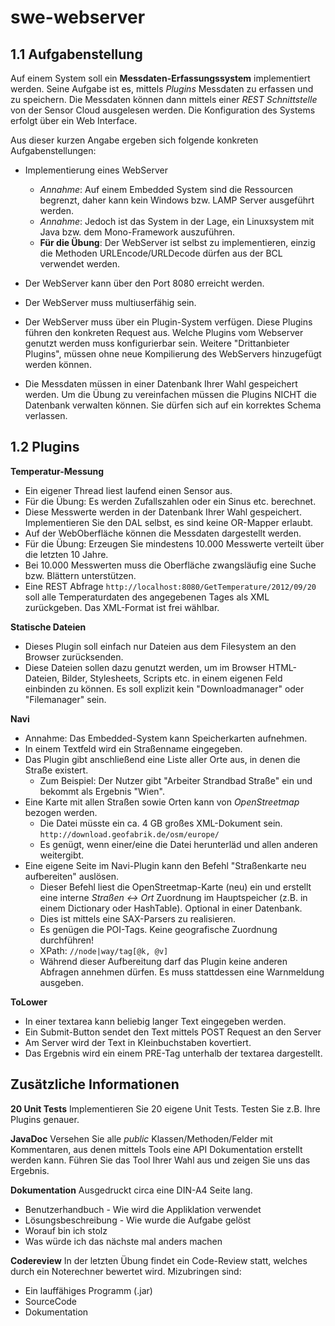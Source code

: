# swe-webserver

## 1.1 Aufgabenstellung

Auf einem System soll ein **Messdaten-Erfassungssystem** implementiert werden. Seine Aufgabe ist es, mittels *Plugins* Messdaten zu erfassen und zu speichern. Die Messdaten können dann mittels einer *REST Schnittstelle* von der Sensor Cloud ausgelesen werden. Die Konfiguration des Systems erfolgt über ein Web Interface.

Aus dieser kurzen Angabe ergeben sich folgende konkreten Aufgabenstellungen:
* Implementierung eines WebServer
  - *Annahme*: Auf einem Embedded System sind die Ressourcen begrenzt, daher kann kein Windows bzw. LAMP Server ausgeführt werden.
  - *Annahme*: Jedoch ist das System in der Lage, ein Linuxsystem mit Java bzw. dem Mono-Framework auszuführen.
  - **Für die Übung**: Der WebServer ist selbst zu implementieren, einzig die Methoden URLEncode/URLDecode dürfen aus der BCL verwendet werden.

* Der WebServer kann über den Port 8080 erreicht werden.
* Der WebServer muss multiuserfähig sein.
* Der WebServer muss über ein Plugin-System verfügen. Diese Plugins führen den konkreten Request aus. Welche Plugins vom Webserver genutzt werden muss konfigurierbar sein. Weitere "Drittanbieter Plugins", müssen ohne neue Kompilierung des WebServers hinzugefügt werden können.
* Die Messdaten müssen in einer Datenbank Ihrer Wahl gespeichert werden. Um die Übung zu vereinfachen müssen die Plugins NICHT die Datenbank verwalten können. Sie dürfen sich auf ein korrektes Schema verlassen.

## 1.2 Plugins

**Temperatur-Messung**
* Ein eigener Thread liest laufend einen Sensor aus.
* Für die Übung: Es werden Zufallszahlen oder ein Sinus etc. berechnet.
* Diese Messwerte werden in der Datenbank Ihrer Wahl gespeichert. Implementieren Sie den DAL selbst, es sind keine OR-Mapper erlaubt.
* Auf der WebOberfläche können die Messdaten dargestellt werden.
* Für die Übung: Erzeugen Sie mindestens 10.000 Messwerte verteilt über die letzten 10 Jahre.
* Bei 10.000 Messwerten muss die Oberfläche zwangsläufig eine Suche bzw. Blättern unterstützen.
* Eine REST Abfrage ```http://localhost:8080/GetTemperature/2012/09/20``` soll alle Temperaturdaten des angegebenen Tages als XML zurückgeben. Das XML-Format ist frei wählbar.

**Statische Dateien**
* Dieses Plugin soll einfach nur Dateien aus dem Filesystem an den Browser zurücksenden.
* Diese Dateien sollen dazu genutzt werden, um im Browser HTML-Dateien, Bilder, Stylesheets, Scripts etc. in einem eigenen Feld einbinden zu können. Es soll explizit kein "Downloadmanager" oder "Filemanager" sein.

**Navi**
* Annahme: Das Embedded-System kann Speicherkarten aufnehmen.
* In einem Textfeld wird ein Straßenname eingegeben.
* Das Plugin gibt anschließend eine Liste aller Orte aus, in denen die Straße existert.
  * Zum Beispiel: Der Nutzer gibt "Arbeiter Strandbad Straße" ein und bekommt als Ergebnis "Wien".
* Eine Karte mit allen Straßen sowie Orten kann von *OpenStreetmap* bezogen werden.
  * Die Datei müsste ein ca. 4 GB großes XML-Dokument sein. ```http://download.geofabrik.de/osm/europe/```
  * Es genügt, wenn einer/eine die Datei herunterläd und allen anderen weitergibt.
* Eine eigene Seite im Navi-Plugin kann den Befehl "Straßenkarte neu aufbereiten" auslösen.
  * Dieser Befehl liest die OpenStreetmap-Karte (neu) ein und erstellt eine interne *Straßen <-> Ort* Zuordnung im Hauptspeicher (z.B. in einem Dictionary oder HashTable). Optional in einer Datenbank.
  * Dies ist mittels eine SAX-Parsers zu realisieren.
  * Es genügen die POI-Tags. Keine geografische Zuordnung durchführen!
  * XPath: ```//node|way/tag[@k, @v]```
  * Während dieser Aufbereitung darf das Plugin keine anderen Abfragen annehmen dürfen. Es muss stattdessen eine Warnmeldung ausgeben.
  
**ToLower**
* In einer textarea kann beliebig langer Text eingegeben werden.
* Ein Submit-Button sendet den Text mittels POST Request an den Server
* Am Server wird der Text in Kleinbuchstaben kovertiert.
* Das Ergebnis wird ein einem PRE-Tag unterhalb der textarea dargestellt.
  
## Zusätzliche Informationen

**20 Unit Tests**
Implementieren Sie 20 eigene Unit Tests. Testen Sie z.B. Ihre Plugins genauer.

**JavaDoc**
Versehen Sie alle *public* Klassen/Methoden/Felder mit Kommentaren, aus denen mittels Tools eine API Dokumentation erstellt werden kann. Führen Sie das Tool Ihrer Wahl aus und zeigen Sie uns das Ergebnis.

**Dokumentation**
Ausgedruckt circa eine DIN-A4 Seite lang.
* Benutzerhandbuch - Wie wird die Appliklation verwendet
* Lösungsbeschreibung - Wie wurde die Aufgabe gelöst
* Worauf bin ich stolz
* Was würde ich das nächste mal anders machen

**Codereview**
In der letzten Übung findet ein Code-Review statt, welches durch ein Noterechner bewertet wird.
Mizubringen sind:
* Ein lauffähiges Programm (.jar)
* SourceCode
* Dokumentation

